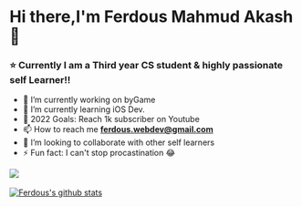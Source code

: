 # Hi there,I'm  Ferdous Mahmud Akash 👋

### ⭐  Currently I am a Third year CS student & highly passionate self Learner!!

- 🔭 I’m currently working on byGame
- 🌱 I’m currently learning iOS Dev.
- 🥅 2022 Goals: Reach 1k subscriber on Youtube 
- 📫 How to reach me **ferdous.webdev@gmail.com**
- 👯 I’m looking to collaborate with other self learners
- ⚡ Fun fact: I can't stop procastination 😂


<a href="https://github.com/ferdous-mahmud/github-readme-stats">
  <img align="center" src="https://github-readme-stats.anuraghazra1.vercel.app/api/top-langs/?username=ferdous-mahmud&layout=compact&theme=material-palenight" />
</a>

<br />
<br />

<a href="https://github.com/ferdous-mahmud/github-readme-stats">
  <img align="center" src="https://github-readme-stats.anuraghazra1.vercel.app/api?username=ferdous-mahmud&show_icons=true&include_all_commits=true&theme=material-palenight" alt="Ferdous's github stats" />
</a>
